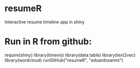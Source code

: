 # resumeR
Interactive resume timeline app in shiny

# Run in R from github:

require(shiny)
library(timevis)
library(data.table)
library(text2vec)
library(wordcloud)
runGitHub("resumeR", "eduardosanmi")

